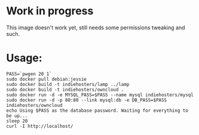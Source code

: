 # Work in progress

This image doesn't work yet, still needs some permissions tweaking and such.

# Usage:

````
PASS=`pwgen 20 1`
sudo docker pull debian:jessie
sudo docker build -t indiehosters/lamp ../lamp
sudo docker build -t indiehosters/owncloud .
sudo docker run -d -e MYSQL_PASS=$PASS --name mysql indiehosters/mysql
sudo docker run -d -p 80:80 --link mysql:db -e DB_PASS=$PASS indiehosters/owncloud
echo Using $PASS as the database password. Waiting for everything to be up...
sleep 20
curl -I http://localhost/
````
